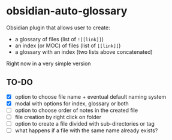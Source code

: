 # obsidian-auto-glossary
Obsidian plugin that allows user to create:
- a glossary of files (list of `![[link]]`)
- an index (or MOC) of files (list of `[[link]]`)
- a glossary with an index (two lists above concatenated)

Right now in a very simple version

## TO-DO
- [x] option to choose file name + eventual default naming system
- [x] modal with options for index, glossary or both
- [ ] option to choose order of notes in the created file
- [ ] file creation by right click on folder
- [ ] option to create a file divided with sub-directories or tag
- [ ] what happens if a file with the same name already exists?

